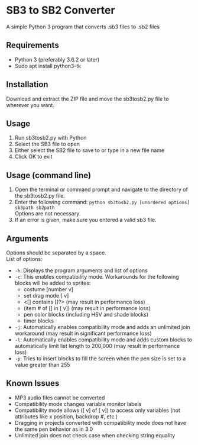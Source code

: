 SB3 to SB2 Converter
==============

A simple Python 3 program that converts .sb3 files to .sb2 files

Requirements
--------------
- Python 3 (preferably 3.6.2 or later)
- Sudo apt install python3-tk

Installation
--------------
Download and extract the ZIP file and move the sb3tosb2.py file to wherever you want.

Usage
--------------
1. Run sb3tosb2.py with Python
2. Select the SB3 file to open
3. Either select the SB2 file to save to or type in a new file name
4. Click OK to exit

Usage (command line)
--------------
1. Open the terminal or command prompt and navigate to the directory of the sb3tosb2.py file.
2. Enter the following command: `python sb3tosb2.py [unordered options] sb3path sb2path`<br>Options are not necessary.
3. If an error is given, make sure you entered a valid sb3 file.

Arguments
--------------
Options should be separated by a space.<br>
List of options:
- `-h`: Displays the program arguments and list of options
- `-c`: This enables compatibility mode. Workarounds for the following blocks will be added to sprites:
  - costume [number v]
  - set drag mode [ v]
  - <[] contains []?> (may result in performance loss)
  - (item # of [] in [ v]) (may result in performance loss)
  - pen color blocks (including HSV and shade blocks)
  - timer blocks
- `-j`: Automatically enables compatibility mode and adds an unlimited join workaround (may result in significant performance loss)
- `-l`: Automatically enables compatibility mode and adds custom blocks to automatically limit list length to 200,000 (may result in performance loss)
- `-p`: Tries to insert blocks to fill the screen when the pen size is set to a value greater than 255

Known Issues
--------------
- MP3 audio files cannot be converted
- Compatibility mode changes variable monitor labels
- Compatibility mode allows ([ v] of [ v]) to access only variables (not attributes like x position, backdrop #, etc.)
- Dragging in projects converted with compatibility mode does not have the same pen behavior as in 3.0
- Unlimited join does not check case when checking string equality
